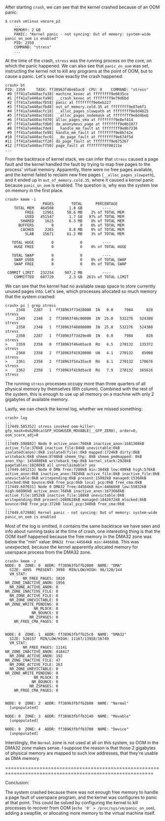 After starting `crash`, we can see that the kernel crashed because of an OOM panic:

```
$ crash vmlinux vmcore_p2
    ...
    MEMORY: 2 GB
    PANIC: "Kernel panic - not syncing: Out of memory: system-wide panic_on_oom is enabled"
    PID: 2359
    COMMAND: "stress"
    ...
```

At the time of the crash, `stress` was the running process on the core, on which the panic happened.
We can also see that `panic_on_oom` was set, instructing the kernel not to kill any programs at the point of OOM, but to cause a panic.
Let's see how exactly the crash happened:

```
crash> bt
PID: 2359     TASK: ff38963f46e65ac0  CPU: 0    COMMAND: "stress"
 #0 [ff41a7a440acfa38] machine_kexec at ffffffff9e6635ce
 #1 [ff41a7a440acfa90] __crash_kexec at ffffffff9e79d6bd
 #2 [ff41a7a440acfb58] panic at ffffffff9e6eb227
 #3 [ff41a7a440acfbd8] out_of_memory.cold.35 at ffffffff9e87e6f1
 #4 [ff41a7a440acfc18] __alloc_pages_slowpath at ffffffff9e8d4825
 #5 [ff41a7a440acfd10] __alloc_pages_nodemask at ffffffff9e8d4beb
 #6 [ff41a7a440acfd70] alloc_pages_vma at ffffffff9e8ef414
 #7 [ff41a7a440acfdb0] do_anonymous_page at ffffffff9e8b1077
 #8 [ff41a7a440acfde8] __handle_mm_fault at ffffffff9e8b7336
 #9 [ff41a7a440acfe98] handle_mm_fault at ffffffff9e8b742e
#10 [ff41a7a440acfec0] __do_page_fault at ffffffff9e674f5d
#11 [ff41a7a440acff20] do_page_fault at ffffffff9e675267
#12 [ff41a7a440acff50] page_fault at ffffffff9f00111e
...
```

From the backtrace of kernel stack, we can infer that `stress` caused a page fault and the kernel handled the fault by trying to map free pages to the process' virtual memory.
Apparently, there were no free pages available, and the kernel failed to reclaim new free pages (`__alloc_pages_slowpath`), and it ended up in `out_of_memory.cold.35`,
where it caused a kernel panic because `panic_on_oom` is enabled. The question is, why was the system low on memory in the first place.

```
crash> kmem -i
                 PAGES        TOTAL      PERCENTAGE
    TOTAL MEM   464508       1.8 GB         ----
         FREE    12961      50.6 MB    2% of TOTAL MEM
         USED   451547       1.7 GB   97% of TOTAL MEM
       SHARED     1615       6.3 MB    0% of TOTAL MEM
      BUFFERS        0            0    0% of TOTAL MEM
       CACHED     2265       8.8 MB    0% of TOTAL MEM
         SLAB    15671      61.2 MB    3% of TOTAL MEM

   TOTAL HUGE        0            0         ----
    HUGE FREE        0            0    0% of TOTAL HUGE

   TOTAL SWAP        0            0         ----
    SWAP USED        0            0    0% of TOTAL SWAP
    SWAP FREE        0            0    0% of TOTAL SWAP

 COMMIT LIMIT   232254     907.2 MB         ----
    COMMITTED   607729       2.3 GB  261% of TOTAL LIMIT
```

We can see that the kernel had no available swap space to store currently unused pages into.
Let's see, which processes allocated so much memory that the system crashed:

```
crash> ps | grep stress
     2348    2287   1  ff38963f73d28000  IN   0.0     7984      828  stress
     2349    2348   2  ff38963f46c00000  IN  25.0   532276   524388  stress
     2350    2348   1  ff38963f48800000  IN  25.0   532276   524388  stress
     2358    2287   1  ff38963f73d29e40  IN   0.0     7984      828  stress
>    2359    2358   0  ff38963f46e65ac0  RU   6.5   270132   135372  stress
     2360    2358   2  ff38963f41920000  UN   4.1   270132    85008  stress
>    2361    2358   2  ff38963f54a35ac0  RU   8.1   270132   170676  stress
>    2362    2358   1  ff38963f419d5ac0  RU   7.9   270132   165616  stress
```

The running `stress` processes occupy more than three quarters of all physical memory by themselves (6th column).
Combined with the rest of the system, this is enough to use up all memory on a machine with only 2 gigabytes of available memory.

Lastly, we can check the kernel log, whether we missed something:

```
crash> log
...
[17449.585352] stress invoked oom-killer: gfp_mask=0x6280ca(GFP_HIGHUSER_MOVABLE|__GFP_ZERO), order=0, oom_score_adj=0
...
[17449.598802] Node 0 active_anon:768kB inactive_anon:1681308kB active_file:376kB inactive_file:84kB unevictable:0kB isolated(anon):0kB isolated(file):0kB mapped:1724kB dirty:0kB writeback:0kB shmem:8740kB shmem_thp: 0kB shmem_pmdmapped: 0kB anon_thp: 1454080kB writeback_tmp:0kB kernel_stack:2928kB pagetables:10280kB all_unreclaimable? yes
[17449.601213] Node 0 DMA free:7280kB min:384kB low:480kB high:576kB active_anon:0kB inactive_anon:7824kB active_file:0kB inactive_file:0kB unevictable:0kB writepending:0kB present:15992kB managed:15360kB mlocked:0kB bounce:0kB free_pcp:0kB local_pcp:0kB free_cma:0kB
[17449.607031] Node 0 DMA32 free:44564kB min:44668kB low:55832kB high:66996kB active_anon:768kB inactive_anon:1673668kB active_file:1052kB inactive_file:188kB unevictable:0kB writepending:0kB present:2080628kB managed:1842672kB mlocked:0kB bounce:0kB free_pcp:372kB local_pcp:348kB free_cma:0kB
...
[17449.672980] Kernel panic - not syncing: Out of memory: system-wide panic_on_oom is enabled
```

Most of the log is omitted, it contains the same backtrace we have seen and info about running tasks at the time of crash,
one interesting thing is that the OOM itself happened because the free memory in the DMA32 zone was below the "min" value:
`DMA32 free:44564kB min:44668kB`. This was unexpected, because the kernel apparently allocated memory for userspace process from the DMA32 zone.

```
crash> kmem -z
NODE: 0  ZONE: 0  ADDR: ff38963fbffb2000  NAME: "DMA"
  SIZE: 4095  PRESENT: 3998  MIN/LOW/HIGH: 96/120/144
  VM_STAT:
        NR_FREE_PAGES: 1820
NR_ZONE_INACTIVE_ANON: 1956
  NR_ZONE_ACTIVE_ANON: 0
NR_ZONE_INACTIVE_FILE: 0
  NR_ZONE_ACTIVE_FILE: 0
  NR_ZONE_UNEVICTABLE: 0
NR_ZONE_WRITE_PENDING: 0
             NR_MLOCK: 0
            NR_BOUNCE: 0
           NR_ZSPAGES: 0
    NR_FREE_CMA_PAGES: 0


NODE: 0  ZONE: 1  ADDR: ff38963fbffb25c0  NAME: "DMA32"
  SIZE: 520157  MIN/LOW/HIGH: 11167/13958/16749
  VM_STAT:
        NR_FREE_PAGES: 11141
NR_ZONE_INACTIVE_ANON: 418417
  NR_ZONE_ACTIVE_ANON: 192
NR_ZONE_INACTIVE_FILE: 47
  NR_ZONE_ACTIVE_FILE: 263
  NR_ZONE_UNEVICTABLE: 0
NR_ZONE_WRITE_PENDING: 0
             NR_MLOCK: 0
            NR_BOUNCE: 0
           NR_ZSPAGES: 0
    NR_FREE_CMA_PAGES: 0


NODE: 0  ZONE: 2  ADDR: ff38963fbffb2b80  NAME: "Normal"
  [unpopulated]

NODE: 0  ZONE: 3  ADDR: ff38963fbffb3140  NAME: "Movable"
  [unpopulated]

NODE: 0  ZONE: 4  ADDR: ff38963fbffb3700  NAME: "Device"
  [unpopulated]
```

Interstingly, the `Normal` zone is not used at all on this system, so OOM in the DMA32 zone makes sense.
I suppose the reason is that those 2 gigabytes of physical memory are mapped to such low addresses, 
that they're usable as DMA memory.

==========================================================================================================

Conclusion: 

The system crashed because there was not enough free memory to handle a page fault of userspace program,
and the kernel was configures to panic at that point. This could be solved by configuring the kernel to kill processes
to recover from OOM (`echo '0' > /proc/sys/vm/panic_on_oom`), adding a swapfile, or allocating more memory to the virtual machine itself.
